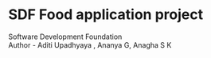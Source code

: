 # SDF  Food application project 
Software Development Foundation 
<br>
Author - Aditi Upadhyaya , Ananya G, Anagha S K
